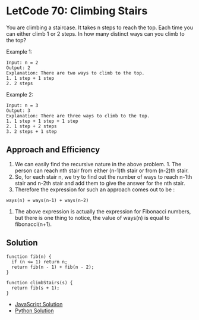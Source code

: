 # LetCode 70: Climbing Stairs
You are climbing a staircase. It takes n steps to reach the top.
Each time you can either climb 1 or 2 steps. In how many distinct ways can you climb to the top?

 
Example 1:
```
Input: n = 2
Output: 2
Explanation: There are two ways to climb to the top.
1. 1 step + 1 step
2. 2 steps
```
Example 2:
```
Input: n = 3
Output: 3
Explanation: There are three ways to climb to the top.
1. 1 step + 1 step + 1 step
2. 1 step + 2 steps
3. 2 steps + 1 step
```

## Approach and Efficiency
1. We can easily find the recursive nature in the above problem. 1. The person can reach nth stair from either (n-1)th stair or from (n-2)th stair. 
1. So, for each stair n, we try to find out the number of ways to reach n-1th stair and n-2th stair and add them to give the answer for the nth stair. 
1. Therefore the expression for such an approach comes out to be : 
```
ways(n) = ways(n-1) + ways(n-2)
```
1. The above expression is actually the expression for Fibonacci numbers, but there is one thing to notice, the value of ways(n) is equal to fibonacci(n+1). 

## Solution
```
function fib(n) {
  if (n <= 1) return n;
  return fib(n - 1) + fib(n - 2);
}

function climbStairs(s) {
  return fib(s + 1);
}
```

- [JavaScript Solution](./climbingStairs.js)
- [Python Solution](../../../python/code_challenges/numbers/climbing_stairs/README.md)
